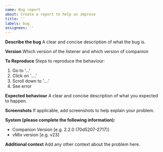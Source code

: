 ```yaml
---
name: Bug report
about: Create a report to help us improve
title: ''
labels: bug
assignees: ''
---
```


**Describe the bug**
A clear and concise description of what the bug is.

**Version**
Which version of the listener and which version of companion

**To Reproduce**
Steps to reproduce the behaviour:

1. Go to '...'
2. Click on '....'
3. Scroll down to '....'
4. See error

**Expected behaviour**
A clear and concise description of what you expected to happen.

**Screenshots**
If applicable, add screenshots to help explain your problem.

**System (please complete the following information):**

- Companion Version [e.g. 2.2.0 (70d5207-2717)]
- vMix version [e.g. v23]

**Additional context**
Add any other context about the problem here.
